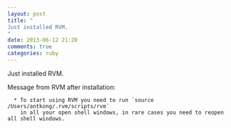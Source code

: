 ```yaml
---
layout: post
title: "
Just installed RVM.
"
date: 2013-06-12 21:20
comments: true
categories: ruby
---
```


Just installed RVM.


Message from RVM after installation:


```
  * To start using RVM you need to run `source /Users/antkong/.rvm/scripts/rvm`
    in all your open shell windows, in rare cases you need to reopen all shell windows.

```

